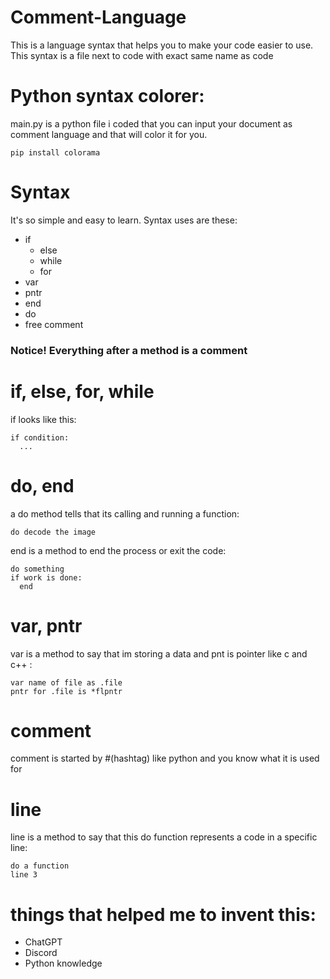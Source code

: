 # Comment-Language

This is a language syntax that helps you to make your code easier to use.
This syntax is a file next to code with exact same name as code

# Python syntax colorer:

main.py is a python file i coded that you can input your document as comment language and that will color it for you.

    pip install colorama

# Syntax

It's so simple and easy to learn.
Syntax uses are these:
- if
  - else
  - while
  - for
- var
- pntr
- end
- do
- free comment

### **Notice! Everything after a method is a comment**

# if, else, for, while

if looks like this:

    if condition:
      ...

# do, end

a do method tells that its calling and running a function:

    do decode the image


end is a method to end the process or exit the code:

    do something
    if work is done:
      end

# var, pntr

var is a method to say that im storing a data and pnt is pointer like c and c++ :

    var name of file as .file
    pntr for .file is *flpntr

# comment

comment is started by #(hashtag) like python and you know what it is used for

# line

line is a method to say that this do function represents a code in a specific line:

    do a function
    line 3
    
# things that helped me to invent this:
- ChatGPT
- Discord
- Python knowledge
